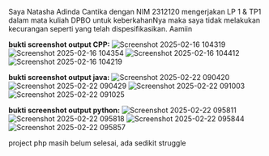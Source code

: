Saya Natasha Adinda Cantika dengan NIM 2312120
mengerjakan LP 1 & TP1 dalam mata kuliah DPBO
untuk keberkahanNya maka saya tidak melakukan kecurangan
seperti yang telah dispesifikasikan. Aamiin

**bukti screenshot output CPP:**
![Screenshot 2025-02-16 104319](https://github.com/user-attachments/assets/c86ecf3b-b068-4c5b-91c2-aef8f7a1fe73)
![Screenshot 2025-02-16 104354](https://github.com/user-attachments/assets/8daab3dc-df76-4f2a-96a1-0c11c5646ddb)
![Screenshot 2025-02-16 104412](https://github.com/user-attachments/assets/2d4c8a3c-fe08-4cbe-9723-97c1d9f86d1b)
![Screenshot 2025-02-16 104219](https://github.com/user-attachments/assets/bd4d38ad-c440-4a5e-aed4-ec5ddc6af7f6)


**bukti screenshot output java:**
![Screenshot 2025-02-22 090420](https://github.com/user-attachments/assets/dad5a620-1fa9-4a3e-903c-a660c2da9657)
![Screenshot 2025-02-22 090429](https://github.com/user-attachments/assets/a1b38c9c-45af-4518-8012-e67f80af070f)
![Screenshot 2025-02-22 091003](https://github.com/user-attachments/assets/0d5f7934-5749-4c5d-936e-825bc98d4aeb)
![Screenshot 2025-02-22 091025](https://github.com/user-attachments/assets/5384c221-3c4d-4bb5-9337-a7e55da25b29)


**bukti screenshot output python:**
![Screenshot 2025-02-22 095811](https://github.com/user-attachments/assets/b15a097d-26b6-4649-b413-1343e6602fcf)
![Screenshot 2025-02-22 095818](https://github.com/user-attachments/assets/0560be6f-7999-49be-8165-a23c9a88a9d8)
![Screenshot 2025-02-22 095844](https://github.com/user-attachments/assets/bd983cee-4cba-4357-a7b6-a4997f6be4cb)
![Screenshot 2025-02-22 095857](https://github.com/user-attachments/assets/7cf3b110-184a-4a19-9b8e-012fcac9231d)

project php masih belum selesai, ada sedikit struggle
